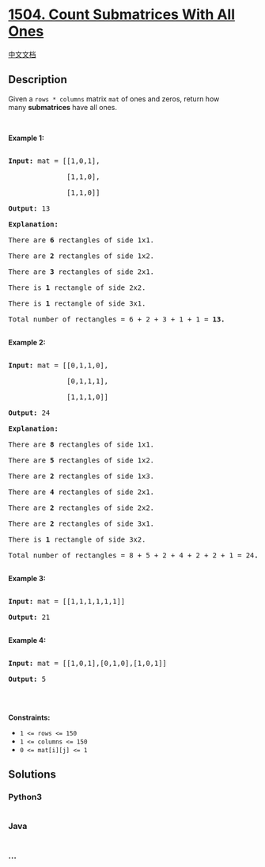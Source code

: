 # [1504. Count Submatrices With All Ones](https://leetcode.com/problems/count-submatrices-with-all-ones)

[中文文档](/solution/1500-1599/1504.Count%20Submatrices%20With%20All%20Ones/README.md)

## Description

<p>Given a&nbsp;<code>rows * columns</code>&nbsp;matrix <code>mat</code> of ones and zeros, return how many&nbsp;<strong>submatrices</strong> have all ones.</p>

<p>&nbsp;</p>

<p><strong>Example 1:</strong></p>

<pre>

<strong>Input:</strong> mat = [[1,0,1],

&nbsp;             [1,1,0],

&nbsp;             [1,1,0]]

<strong>Output:</strong> 13

<strong>Explanation:

</strong>There are <b>6</b> rectangles of side 1x1.

There are <b>2</b> rectangles of side 1x2.

There are <b>3</b> rectangles of side 2x1.

There is <b>1</b> rectangle of side 2x2. 

There is <b>1</b> rectangle of side 3x1.

Total number of rectangles = 6 + 2 + 3 + 1 + 1 = <strong>13.</strong>

</pre>

<p><strong>Example 2:</strong></p>

<pre>

<strong>Input:</strong> mat = [[0,1,1,0],

&nbsp;             [0,1,1,1],

&nbsp;             [1,1,1,0]]

<strong>Output:</strong> 24

<strong>Explanation:</strong>

There are <b>8</b> rectangles of side 1x1.

There are <b>5</b> rectangles of side 1x2.

There are <b>2</b> rectangles of side 1x3. 

There are <b>4</b> rectangles of side 2x1.

There are <b>2</b> rectangles of side 2x2. 

There are <b>2</b> rectangles of side 3x1. 

There is <b>1</b> rectangle of side 3x2. 

Total number of rectangles = 8 + 5 + 2 + 4 + 2 + 2 + 1 = 24<strong>.</strong>

</pre>

<p><strong>Example 3:</strong></p>

<pre>

<strong>Input:</strong> mat = [[1,1,1,1,1,1]]

<strong>Output:</strong> 21

</pre>

<p><strong>Example 4:</strong></p>

<pre>

<strong>Input:</strong> mat = [[1,0,1],[0,1,0],[1,0,1]]

<strong>Output:</strong> 5

</pre>

<p>&nbsp;</p>

<p><strong>Constraints:</strong></p>

<ul>
    <li><code>1 &lt;= rows&nbsp;&lt;= 150</code></li>
    <li><code>1 &lt;= columns&nbsp;&lt;= 150</code></li>
    <li><code>0 &lt;= mat[i][j] &lt;= 1</code></li>
</ul>

## Solutions

<!-- tabs:start -->

### **Python3**

```python

```

### **Java**

```java

```

### **...**

```

```

<!-- tabs:end -->
